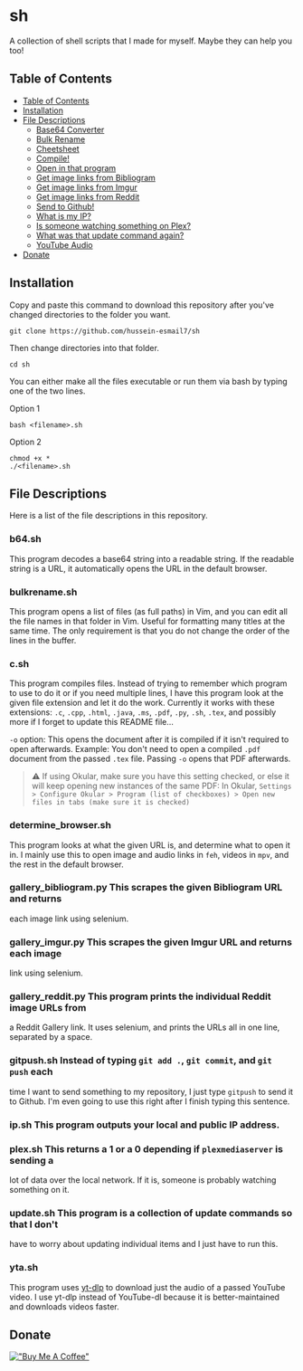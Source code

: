 # sh
A collection of shell scripts that I made for myself. Maybe they can help you
too!

## Table of Contents
- [Table of Contents](#table-of-contents)
- [Installation](#Installation)
- [File Descriptions](#file-descriptions)
	- [Base64 Converter](#b64.sh)
	- [Bulk Rename](#bulkrename.sh)
	- [Cheetsheet](#cheetsheet.sh)
    - [Compile!](#c.sh)
    - [Open in that program](determine_browser.sh)
    - [Get image links from Bibliogram](gallery_bibliogram.py)
    - [Get image links from Imgur](gallery_imgur.py)
    - [Get image links from Reddit](gallery_reddit.py)
    - [Send to Github!](#gitpush.sh)
    - [What is my IP?](#ip.sh)
    - [Is someone watching something on Plex?](plex.sh)
	- [What was that update command again?](#update.sh)
	- [YouTube Audio](#yta.sh)
- [Donate](#donate)

## Installation
Copy and paste this command to download this repository after you've changed
directories to the folder you want.
```
git clone https://github.com/hussein-esmail7/sh
```
Then change directories into that folder.
```
cd sh
```
You can either make all the files executable or run them via bash by typing one
of the two lines.

Option 1
```
bash <filename>.sh
```

Option 2
```
chmod +x *
./<filename>.sh
```

## File Descriptions
Here is a list of the file descriptions in this repository.

### b64.sh
This program decodes a base64 string into a readable string. If the readable
string is a URL, it automatically opens the URL in the default browser.

### bulkrename.sh
This program opens a list of files (as full paths) in Vim, and you can edit all
the file names in that folder in Vim. Useful for formatting many titles at
the same time. The only requirement is that you do not change the order of
the lines in the buffer.

### c.sh
This program compiles files. Instead of trying to remember which program to use
to do it or if you need multiple lines, I have this program look at the given
file extension and let it do the work. Currently it works with these
extensions: `.c`, `.cpp`, `.html`, `.java`, `.ms`, `.pdf`, `.py`, `.sh`,
`.tex`, and possibly more if I forget to update this README file...

`-o` option: This opens the document after it is compiled if it isn't required
to open afterwards. Example: You don't need to open a compiled `.pdf` document
from the passed `.tex` file. Passing `-o` opens that PDF afterwards.
> :warning: If using Okular, make sure you have this setting checked, or else
> it will keep opening new instances of the same PDF: In Okular, `Settings >
> Configure Okular > Program (list of checkboxes) > Open new files in tabs
> (make sure it is checked)`

### determine_browser.sh
This program looks at what the given URL is, and determine what to open it in.
I mainly use this to open image and audio links in `feh`, videos in `mpv`, and
the rest in the default browser.

### gallery_bibliogram.py This scrapes the given Bibliogram URL and returns
each image link using selenium.

### gallery_imgur.py This scrapes the given Imgur URL and returns each image
link using selenium.

### gallery_reddit.py This program prints the individual Reddit image URLs from
a Reddit Gallery link. It uses selenium, and prints the URLs all in one line,
separated by a space.

### gitpush.sh Instead of typing `git add .`, `git commit`, and `git push` each
time I want to send something to my repository, I just type `gitpush` to send
it to Github. I'm even going to use this right after I finish typing this
sentence.

### ip.sh This program outputs your local and public IP address.

### plex.sh This returns a 1 or a 0 depending if `plexmediaserver` is sending a
lot of data over the local network. If it is, someone is probably watching
something on it.

### update.sh This program is a collection of update commands so that I don't
have to worry about updating individual items and I just have to run this.

### yta.sh
This program uses [yt-dlp](https://github.com/yt-dlp/yt-dlp) to download just
the audio of a passed YouTube video. I use yt-dlp instead of YouTube-dl because
it is better-maintained and downloads videos faster.

## Donate
[!["Buy Me A Coffee"](https://www.buymeacoffee.com/assets/img/custom_images/orange_img.png)](https://www.buymeacoffee.com/husseinesmail)
